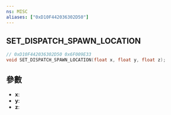 ```yaml
---
ns: MISC
aliases: ["0xD10F442036302D50"]
---
```

## SET_DISPATCH_SPAWN_LOCATION

```c
// 0xD10F442036302D50 0x6F009E33
void SET_DISPATCH_SPAWN_LOCATION(float x, float y, float z);
```


## 參數
* **x**: 
* **y**: 
* **z**: 

